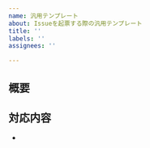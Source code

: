 ```yaml
---
name: 汎用テンプレート
about: Issueを起票する際の汎用テンプレート
title: ''
labels: ''
assignees: ''

---
```


## 概要

## 対応内容
-
